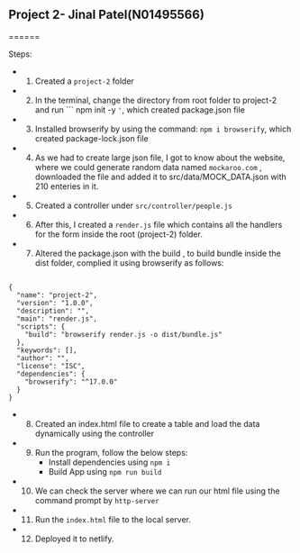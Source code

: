 ## Project 2- Jinal Patel(N01495566)
======

Steps: 
- 1. Created a ``` project-2 ``` folder
- 2. In the terminal, change the directory from root folder to project-2 and run ``` npm init -y `'`, which created package.json file
- 3. Installed browserify by using the command: ``` npm i browserify ```, which created package-lock.json file
- 4. As we had to create large json file, I got to know about the website, where we could generate random data named ``` mockaroo.com ``` , downloaded the file and added it to src/data/MOCK_DATA.json with 210 enteries in it.
- 5. Created a controller under ``` src/controller/people.js ``` 
- 6. After this, I created a ``` render.js ``` file which contains all the handlers for the form inside the root (project-2) folder.
- 7. Altered the package.json with the build , to build bundle inside the dist folder, complied it using browserify as follows:
```

{
  "name": "project-2",
  "version": "1.0.0",
  "description": "",
  "main": "render.js",
  "scripts": {
    "build": "browserify render.js -o dist/bundle.js"
  },
  "keywords": [],
  "author": "",
  "license": "ISC",
  "dependencies": {
    "browserify": "^17.0.0"
  }
}

```
- 8.  Created an index.html file to  create a table and load the data dynamically using the controller
- 9. Run the program, follow the below steps: 
 	 + Install dependencies using ``` npm i ```
	 + Build App using ``` npm run build ```
- 10. We can check the server where we can run our html file using the command prompt by ``` http-server ```
- 11. Run the ``` index.html ``` file to the local server.
- 12. Deployed it to netlify.
